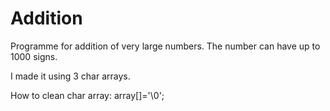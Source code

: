 # Addition
Programme for addition of very large numbers.
The number can have up to 1000 signs.

I made it using 3 char arrays. 

How to clean char array:
array[]='\0';
